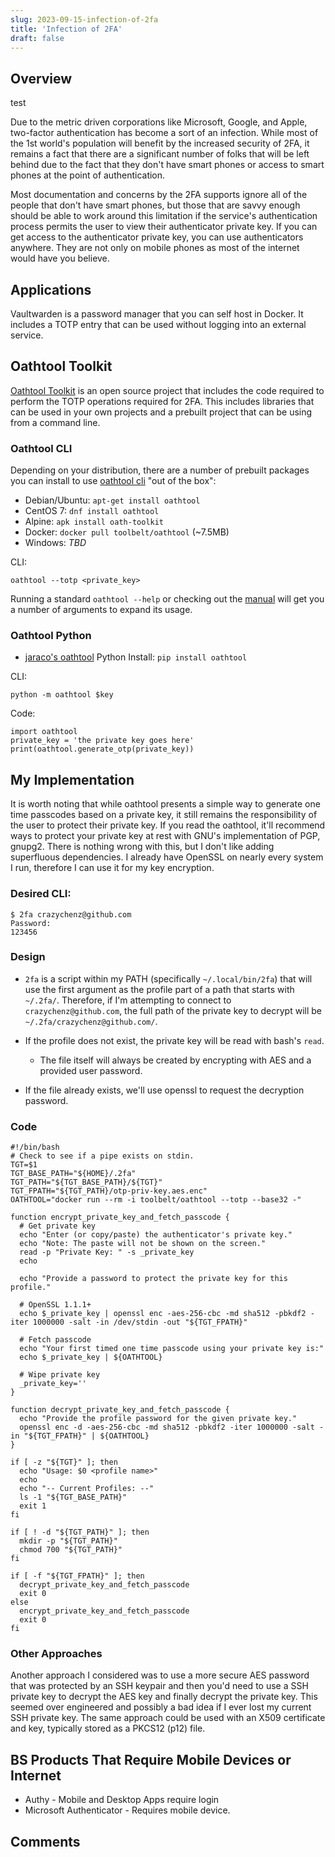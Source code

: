 ```yaml
---
slug: 2023-09-15-infection-of-2fa
title: 'Infection of 2FA'
draft: false
---
```


## Overview

test

Due to the metric driven corporations like Microsoft, Google, and Apple, two-factor authentication has become a sort of an infection. While most of the 1st world's population will benefit by the increased security of 2FA, it remains a fact that there are a significant number of folks that will be left behind due to the fact that they don't have smart phones or access to smart phones at the point of authentication.

<!-- truncate -->

Most documentation and concerns by the 2FA supports ignore all of the people that don't have smart phones, but those that are savvy enough should be able to work around this limitation if the service's authentication process permits the user to view their authenticator private key. If you can get access to the authenticator private key, you can use authenticators anywhere. They are not only on mobile phones as most of the internet would have you believe.

## Applications

Vaultwarden is a password manager that you can self host in Docker. It includes a TOTP entry that can be used without logging into an external service.

## Oathtool Toolkit

[Oathtool Toolkit](https://www.nongnu.org/oath-toolkit/) is an open source project that includes the code required to perform the TOTP operations required for 2FA. This includes libraries that can be used in your own projects and a prebuilt project that can be using from a command line.

### Oathtool CLI

Depending on your distribution, there are a number of prebuilt packages you can install to use [oathtool cli](https://www.nongnu.org/oath-toolkit/oathtool.1.html) "out of the box":

- Debian/Ubuntu: `apt-get install oathtool`
- CentOS 7: `dnf install oathtool`
- Alpine: `apk install oath-toolkit`
- Docker: `docker pull toolbelt/oathtool` (~7.5MB)
- Windows: _TBD_

CLI:

```
oathtool --totp <private_key>
```

Running a standard `oathtool --help` or checking out the [manual](https://www.nongnu.org/oath-toolkit/oathtool.1.html) will get you a number of arguments to expand its usage.

### Oathtool Python

- [jaraco's oathtool](https://github.com/jaraco/oathtool) Python Install: `pip install oathtool`

CLI:

```
python -m oathtool $key
```

Code:

```
import oathtool
private_key = 'the private key goes here'
print(oathtool.generate_otp(private_key))
```

## My Implementation

It is worth noting that while oathtool presents a simple way to generate one time passcodes based on a private key, it still remains the responsibility of the user to protect their private key. If you read the oathtool, it'll recommend ways to protect your private key at rest with GNU's implementation of PGP, gnupg2. There is nothing wrong with this, but I don't like adding superfluous dependencies. I already have OpenSSL on nearly every system I run, therefore I can use it for my key encryption.

### Desired CLI:

```
$ 2fa crazychenz@github.com
Password:
123456
```

### Design

- `2fa` is a script within my PATH (specifically `~/.local/bin/2fa`) that will use the first argument as the profile part of a path that starts with `~/.2fa/`. Therefore, if I'm attempting to connect to `crazychenz@github.com`, the full path of the private key to decrypt will be `~/.2fa/crazychenz@github.com/`.

- If the profile does not exist, the private key will be read with bash's `read`.
  - The file itself will always be created by encrypting with AES and a provided user password.

- If the file already exists, we'll use openssl to request the decryption password.

### Code

```
#!/bin/bash
# Check to see if a pipe exists on stdin.
TGT=$1
TGT_BASE_PATH="${HOME}/.2fa"
TGT_PATH="${TGT_BASE_PATH}/${TGT}"
TGT_FPATH="${TGT_PATH}/otp-priv-key.aes.enc"
OATHTOOL="docker run --rm -i toolbelt/oathtool --totp --base32 -"

function encrypt_private_key_and_fetch_passcode {
  # Get private key
  echo "Enter (or copy/paste) the authenticator's private key."
  echo "Note: The paste will not be shown on the screen."
  read -p "Private Key: " -s _private_key
  echo

  echo "Provide a password to protect the private key for this profile."

  # OpenSSL 1.1.1+
  echo $_private_key | openssl enc -aes-256-cbc -md sha512 -pbkdf2 -iter 1000000 -salt -in /dev/stdin -out "${TGT_FPATH}"

  # Fetch passcode
  echo "Your first timed one time passcode using your private key is:"
  echo $_private_key | ${OATHTOOL}

  # Wipe private key
  _private_key=''
}

function decrypt_private_key_and_fetch_passcode {
  echo "Provide the profile password for the given private key."
  openssl enc -d -aes-256-cbc -md sha512 -pbkdf2 -iter 1000000 -salt -in "${TGT_FPATH}" | ${OATHTOOL}
}

if [ -z "${TGT}" ]; then
  echo "Usage: $0 <profile name>"
  echo
  echo "-- Current Profiles: --"
  ls -1 "${TGT_BASE_PATH}"
  exit 1
fi

if [ ! -d "${TGT_PATH}" ]; then
  mkdir -p "${TGT_PATH}"
  chmod 700 "${TGT_PATH}"
fi

if [ -f "${TGT_FPATH}" ]; then
  decrypt_private_key_and_fetch_passcode
  exit 0
else
  encrypt_private_key_and_fetch_passcode
  exit 0
fi
```

### Other Approaches

Another approach I considered was to use a more secure AES password that was protected by an SSH keypair and then you'd need to use a SSH private key to decrypt the AES key and finally decrypt the private key. This seemed over engineered and possibly a bad idea if I ever lost my current SSH private key. The same approach could be used with an X509 certificate and key, typically stored as a PKCS12 (p12) file.

## BS Products That Require Mobile Devices or Internet

- Authy - Mobile and Desktop Apps require login
- Microsoft Authenticator - Requires mobile device.

## Comments

<Comments />
